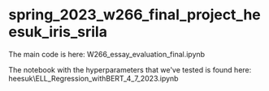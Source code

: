 # spring_2023_w266_final_project_heesuk_iris_srila

The main code is here: W266_essay_evaluation_final.ipynb 

The notebook with the hyperparameters that we've tested is found here: heesuk\ELL_Regression_withBERT_4_7_2023.ipynb 

